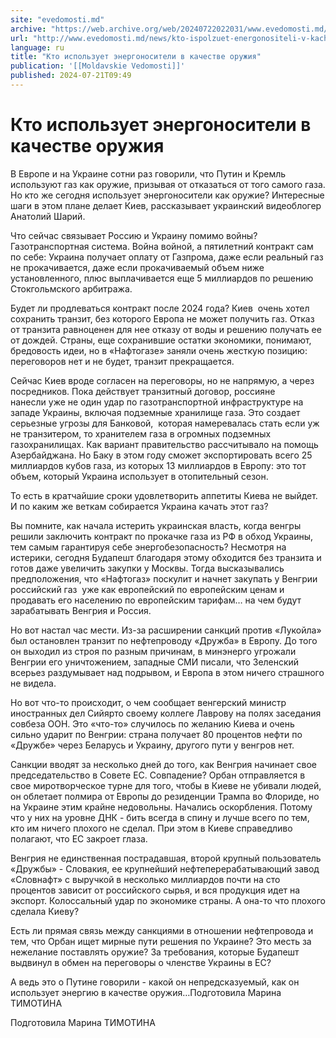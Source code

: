 ```yaml
---
site: "evedomosti.md"
archive: "https://web.archive.org/web/20240722022031/www.evedomosti.md/news/kto-ispolzuet-energonositeli-v-kachestve-oruzhiya"
url: "http://www.evedomosti.md/news/kto-ispolzuet-energonositeli-v-kachestve-oruzhiya"
language: ru
title: "Кто использует энергоносители в качестве оружия"
publication: '[[Moldavskie Vedomosti]]'
published: 2024-07-21T09:49
---
```


# Кто использует энергоносители в качестве оружия

В Европе и на Украине сотни раз говорили, что Путин и Кремль используют газ как оружие, призывая от отказаться от того самого газа. Но кто же сегодня использует энергоносители как оружие? Интересные шаги в этом плане делает Киев, рассказывает украинский видеоблогер Анатолий Шарий.

Что сейчас связывает Россию и Украину помимо войны? Газотранспортная система. Война войной, а пятилетний контракт сам по себе: Украина получает оплату от Газпрома, даже если реальный газ не прокачивается, даже если прокачиваемый объем ниже установленного, плюс выплачивается еще 5 миллиардов по решению Стокгольмского арбитража.

Будет ли продлеваться контракт после 2024 года? Киев  очень хотел сохранить транзит, без которого Европа не может получить газ. Отказ от транзита равноценен для нее отказу от воды и решению получать ее от дождей. Страны, еще сохранившие остатки экономики, понимают, бредовость идеи, но в «Нафтогазе» заняли очень жесткую позицию: переговоров нет и не будет, транзит прекращается.

Сейчас Киев вроде согласен на переговоры, но не напрямую, а через посредников. Пока действует транзитный договор, россияне нанесли уже не один удар по газотранспортной инфраструктуре на западе Украины, включая подземные хранилище газа. Это создает серьезные угрозы для Банковой,  которая намеревалась стать если уж не транзитером, то хранителем газа в огромных подземных газохранилищах. Как вариант правительство рассчитывало на помощь Азербайджана. Но Баку в этом году сможет экспортировать всего 25 миллиардов кубов газа, из которых 13 миллиардов в Европу: это тот объем, который Украина использует в отопительный сезон.

То есть в кратчайшие сроки удовлетворить аппетиты Киева не выйдет. И по каким же веткам собирается Украина качать этот газ?

Вы помните, как начала истерить украинская власть, когда венгры решили заключить контракт по прокачке газа из РФ в обход Украины, тем самым гарантируя себе энергобезопасность? Несмотря на истерики, сегодня Будапешт благодаря этому обходится без транзита и готов даже увеличить закупки у Москвы. Тогда высказывались предположения, что «Нафтогаз» поскулит и начнет закупать у Венгрии российский газ  уже как европейский по европейским ценам и продавать его населению по европейским тарифам… на чем будут зарабатывать Венгрия и Россия.

Но вот настал час мести. Из-за расширении санкций против «Лукойла» был остановлен транзит по нефтепроводу «Дружба» в Европу. До того он выходил из строя по разным причинам, в минэнерго угрожали Венгрии его уничтожением, западные СМИ писали, что Зеленский всерьез раздумывает над подрывом, и Европа в этом ничего страшного не видела.

Но вот что-то происходит, о чем сообщает венгерский министр иностранных дел Сийярто своему коллеге Лаврову на полях заседания совбеза ООН. Это «что-то» случилось по желанию Киева и очень сильно ударит по Венгрии: страна получает 80 процентов нефти по «Дружбе» через Беларусь и Украину, другого пути у венгров нет.

Санкции вводят за несколько дней до того, как Венгрия начинает свое председательство в Совете ЕС. Совпадение? Орбан отправляется в свое миротворческое турне для того, чтобы в Киеве не убивали людей, он облетает полмира от Европы до резиденции Трампа во Флориде, но на Украине этим крайне недовольны. Начались оскорбления. Потому что у них на уровне ДНК - бить всегда в спину и лучше всего по тем, кто им ничего плохого не сделал. При этом в Киеве справедливо полагают, что ЕС закроет глаза.

Венгрия не единственная пострадавшая, второй крупный пользователь «Дружбы» - Словакия, ее крупнейший нефтеперерабатывающий завод «Словнафт» с выручкой в несколько миллиардов почти на сто процентов зависит от российского сырья, и вся продукция идет на экспорт. Колоссальный удар по экономике страны. А она-то что плохого сделала Киеву?

Есть ли прямая связь между санкциями в отношении нефтепровода и тем, что Орбан ищет мирные пути решения по Украине? Это месть за нежелание поставлять оружие? За требования, которые Будапешт выдвинул в обмен на переговоры о членстве Украины в ЕС?

А ведь это о Путине говорили - какой он непредсказуемый, как он использует энергию в качестве оружия…Подготовила Марина ТИМОТИНА

Подготовила Марина ТИМОТИНА